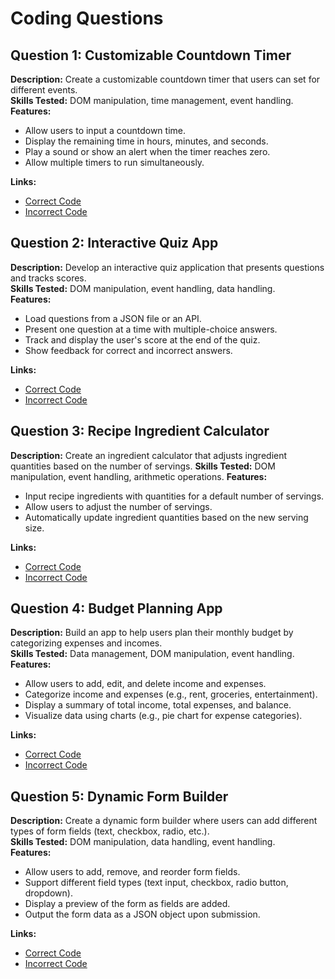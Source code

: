 # Coding Questions

## Question 1: Customizable Countdown Timer  
   **Description:** Create a customizable countdown timer that users can set for different events.  
   **Skills Tested:** DOM manipulation, time management, event handling.  
   **Features:**  
   - Allow users to input a countdown time.
   - Display the remaining time in hours, minutes, and seconds.
   - Play a sound or show an alert when the timer reaches zero.
   - Allow multiple timers to run simultaneously.

**Links:**
- [Correct Code](https://github.com/your-repo/correct-reverse-string)
- [Incorrect Code](https://github.com/your-repo/incorrect-reverse-string)


## Question 2: **Interactive Quiz App**
   **Description:** Develop an interactive quiz application that presents questions and tracks scores.  
   **Skills Tested:** DOM manipulation, event handling, data handling.  
   **Features:**  
   - Load questions from a JSON file or an API.
   - Present one question at a time with multiple-choice answers.
   - Track and display the user's score at the end of the quiz.
   - Show feedback for correct and incorrect answers.


**Links:**
- [Correct Code](https://github.com/your-repo/correct-reverse-string)
- [Incorrect Code](https://github.com/your-repo/incorrect-reverse-string)




## Question 3: **Recipe Ingredient Calculator**
   **Description:** Create an ingredient calculator that adjusts ingredient quantities based on the number of servings.
   **Skills Tested:** DOM manipulation, event handling, arithmetic operations.
   **Features:**
   - Input recipe ingredients with quantities for a default number of servings.
   - Allow users to adjust the number of servings.
   - Automatically update ingredient quantities based on the new serving size.


**Links:**
- [Correct Code](https://github.com/your-repo/correct-reverse-string)
- [Incorrect Code](https://github.com/your-repo/incorrect-reverse-string)

## Question 4: **Budget Planning App**
   **Description:** Build an app to help users plan their monthly budget by categorizing expenses and incomes.  
   **Skills Tested:** Data management, DOM manipulation, event handling.  
   **Features:**
   - Allow users to add, edit, and delete income and expenses.
   - Categorize income and expenses (e.g., rent, groceries, entertainment).
   - Display a summary of total income, total expenses, and balance.
   - Visualize data using charts (e.g., pie chart for expense categories).


**Links:**
- [Correct Code](https://github.com/your-repo/correct-reverse-string)
- [Incorrect Code](https://github.com/your-repo/incorrect-reverse-string)


## Question 5: **Dynamic Form Builder**
   **Description:** Create a dynamic form builder where users can add different types of form fields (text, checkbox, radio, etc.).  
   **Skills Tested:** DOM manipulation, data handling, event handling.  
   **Features:**  
   - Allow users to add, remove, and reorder form fields.
   - Support different field types (text input, checkbox, radio button, dropdown).
   - Display a preview of the form as fields are added.
   - Output the form data as a JSON object upon submission.


**Links:**
- [Correct Code](https://github.com/your-repo/correct-reverse-string)
- [Incorrect Code](https://github.com/your-repo/incorrect-reverse-string)
